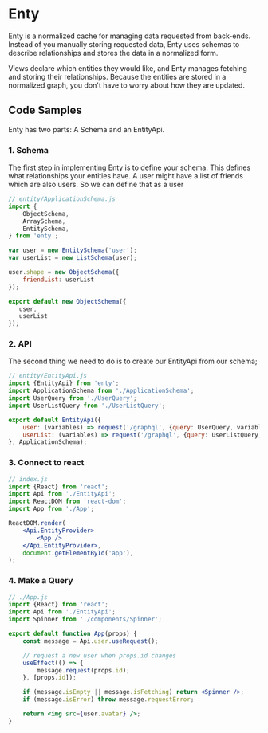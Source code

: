 # Enty

Enty is a normalized cache for managing data requested from back-ends. Instead of you manually storing requested data, Enty uses schemas to describe relationships and stores the data in a normalized form.

Views declare which entities they would like, and Enty manages fetching and storing their relationships. Because the entities are stored in a normalized graph, you don't have to worry about how they are updated.


## Code Samples

Enty has two parts: A Schema and an EntityApi.

### 1. Schema
The first step in implementing Enty is to define your schema. This defines what relationships your entities have. A user might have a list of friends which are also users. So we can define that as a user

```js
// entity/ApplicationSchema.js
import {
    ObjectSchema,
    ArraySchema,
    EntitySchema,
} from 'enty';

var user = new EntitySchema('user');
var userList = new ListSchema(user);

user.shape = new ObjectSchema({
    friendList: userList
});

export default new ObjectSchema({
   user,
   userList
});

```

### 2. API
The second thing we need to do is to create our EntityApi from our schema;

```js
// entity/EntityApi.js
import {EntityApi} from 'enty';
import ApplicationSchema from './ApplicationSchema';
import UserQuery from './UserQuery';
import UserListQuery from './UserListQuery';

export default EntityApi({
    user: (variables) => request('/graphql', {query: UserQuery, variables}),
    userList: (variables) => request('/graphql', {query: UserListQuery, variables})
}, ApplicationSchema);
```

### 3. Connect to react

```jsx
// index.js
import {React} from 'react';
import Api from './EntityApi';
import ReactDOM from 'react-dom';
import App from './App';

ReactDOM.render(
    <Api.EntityProvider>
        <App />
    </Api.EntityProvider>,
    document.getElementById('app'),
);
```

### 4. Make a Query

```jsx
// ./App.js
import {React} from 'react';
import Api from './EntityApi';
import Spinner from './components/Spinner';

export default function App(props) {
    const message = Api.user.useRequest();

    // request a new user when props.id changes
    useEffect(() => {
        message.request(props.id);
    }, [props.id]);

    if (message.isEmpty || message.isFetching) return <Spinner />;
    if (message.isError) throw message.requestError;

    return <img src={user.avatar} />;
}

```

